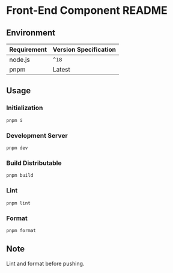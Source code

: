 # Front-End Component README

## Environment

| Requirement | Version Specification |
| ----------- | --------------------- |
| node.js     | `^18`                 |
| pnpm        | Latest                |

## Usage

### Initialization

```shell
pnpm i
```

### Development Server

```shell
pnpm dev
```

### Build Distributable

```shell
pnpm build
```

### Lint

```shell
pnpm lint
```


### Format

```shell
pnpm format
```

## Note
Lint and format before pushing.
